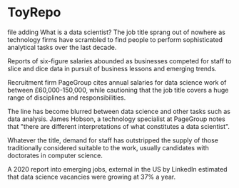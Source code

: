 # ToyRepo
  
  file adding 
  What is a data scientist? The job title sprang out of nowhere as technology firms have scrambled to find people to perform sophisticated analytical tasks over the last decade.

Reports of six-figure salaries abounded as businesses competed for staff to slice and dice data in pursuit of business lessons and emerging trends.

Recruitment firm PageGroup cites annual salaries for data science work of between £60,000-150,000, while cautioning that the job title covers a huge range of disciplines and responsibilities.

The line has become blurred between data science and other tasks such as data analysis. James Hobson, a technology specialist at PageGroup notes that "there are different interpretations of what constitutes a data scientist".

Whatever the title, demand for staff has outstripped the supply of those traditionally considered suitable to the work, usually candidates with doctorates in computer science.

A 2020 report into emerging jobs, external in the US by LinkedIn estimated that data science vacancies were growing at 37% a year.
